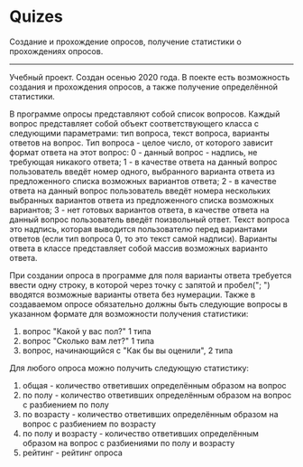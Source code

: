 # Quizes
Создание и прохождение опросов, получение статистики о прохождениях опросов.

 -----

Учебный проект. Создан осенью 2020 года. В поекте есть возможность создания и прохождения опросов, а также получение определённой статистики.

В программе опросы представляют собой список вопросов. Каждый вопрос представляет собой объект соответствующего класса с следующими параметрами: тип вопроса, текст вопроса, варианты ответов на вопрос. Тип вопроса - целое число, от которого зависит формат ответа на этот вопрос:
 0 - данный вопрос - надпись, не требующая никакого ответа; 
 1 - в качестве ответа на данный вопрос пользователь введёт номер одного, выбранного варианта ответа из предложенного списка возможных вариантов ответа; 
 2 - в качестве ответа на данный вопрос пользователь введёт номера нескольких выбранных вариантов ответа из предложенного списка возможных вариантов; 
 3 - нет готовых вариантов ответа, в качестве ответа на данный вопрос пользователь введёт поизвольный ответ. 
Текст вопроса это надпись, которая выводится пользователю перед вариантами ответов (если тип вопроса 0, то это текст самой надписи). Варианты ответа в классе представляет собой массив возможных варианто ответа. 

При создании опроса в программе для поля варианты ответа требуется ввести одну строку, в которой через точку с запятой и пробел("; ") вводятся возможные варианты ответа без нумерации. Также в создаваемом опросе обязательно должны быть следующие вопросы в указанном формате для возможности получения статистики:
1. вопрос "Какой у вас пол?" 1 типа
2. вопрос "Сколько вам лет?" 1 типа
3. вопрос, начинающийся с "Как бы вы оценили", 2 типа


Для любого опроса можно получить следующую статистику:
1) общая - количество ответивших определённым образом на вопрос
2) по полу - количество ответивших определённым образом на вопрос с разбиением по полу
3) по возрасту - количество ответивших определённым образом на вопрос с разбиением по возрасту
4) по полу и возрасту - количество ответивших определённым образом на вопрос с разбиениями по полу и возрасту
5) рейтинг - рейтинг опроса

